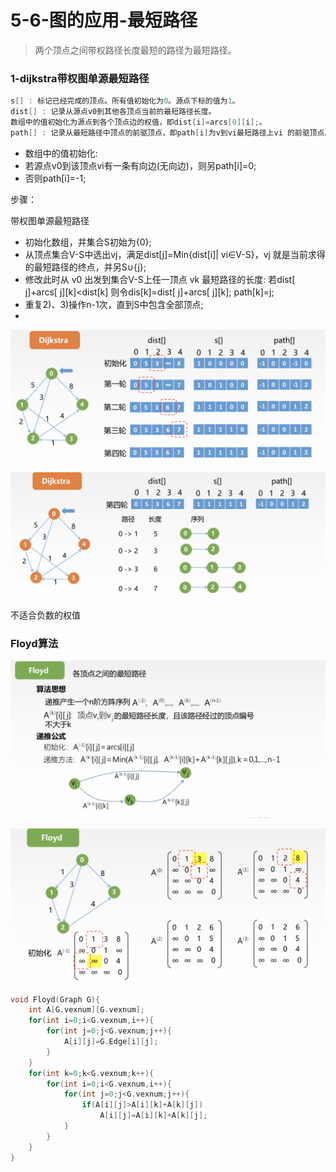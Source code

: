 # 5-6-图的应用-最短路径

> 两个顶点之间带权路径长度最短的路径为最短路径。

### 1-dijkstra带权图单源最短路径

```c
s[] : 标记已经完成的顶点。所有值初始化为0。源点下标的值为1。
dist[] : 记录从源点v0到其他各顶点当前的最短路径长度。 
数组中的值初始化为源点到各个顶点边的权值，即dist[i]=arcs[0][i];。
path[] : 记录从最短路径中顶点的前驱顶点，即path[i]为v到vi最短路径上vi 的前驱顶点。
```

* 数组中的值初始化: 
* 若源点v0到该顶点vi有一条有向边\(无向边\)，则另path\[i\]=0; 
* 否则path\[i\]=-1;

步骤：

带权图单源最短路径

* 初始化数组，并集合S初始为{0};
* 从顶点集合V-S中选出vj，满足dist\[j\]=Min{dist\[i\]\| vi∈V-S}，vj 就是当前求得的最短路径的终点，并另S∪{j};
* 修改此时从 v0 出发到集合V-S上任一顶点 vk 最短路径的长度: 若dist\[ j\]+arcs\[ j\]\[k\]&lt;dist\[k\] 则令dis\[k\]=dist\[ j\]+arcs\[ j\]\[k\]; path\[k\]=j;
* 重复2\)、3\)操作n-1次，直到S中包含全部顶点;
* 
![](../../.gitbook/assets/image%20%2849%29.png)

![](../../.gitbook/assets/image%20%28146%29.png)



不适合负数的权值

### Floyd算法

![](../../.gitbook/assets/image%20%28291%29.png)

![](../../.gitbook/assets/image%20%2873%29.png)



```c
void Floyd(Graph G){
    int A[G.vexnum][G.vexnum];
    for(int i=0;i<G.vexnum,i++){
        for(int j=0;j<G.vexnum;j++){
            A[i][j]=G.Edge[i][j];
        }
    }
    for(int k=0;k<G.vexnum;k++){
        for(int i=0;i<G.vexnum,i++){
            for(int j=0;j<G.vexnum;j++){
                if(A[i][j]>A[i][k]+A[k][j])
                    A[i][j]=A[i][k]+A[k][j];
            }
        }
    }
}
```



